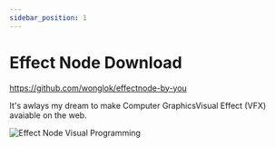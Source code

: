```yaml
---
sidebar_position: 1
---
```


# Effect Node Download

https://github.com/wonglok/effectnode-by-you

It's awlays my dream to make Computer GraphicsVisual Effect (VFX) avaiable on the web.

![Effect Node Visual Programming](/visual-programming/demo.png)
